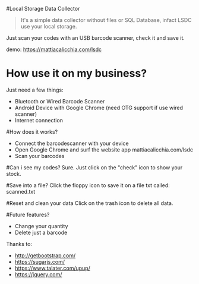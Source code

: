 #Local Storage Data Collector
>It's a simple data collector without files or SQL Database, infact LSDC use your local storage.

Just scan your codes with an USB barcode scanner, check it and save it.

demo: https://mattiacalicchia.com/lsdc

# How use it on my business?
Just need a few things:
* Bluetooth or Wired Barcode Scanner
* Android Device with Google Chrome (need OTG support if use wired scanner)
* Internet connection

#How does it works?
* Connect the barcodescanner with your device
* Open Google Chrome and surf the website app mattiacalicchia.com/lsdc
* Scan your barcodes

#Can i see my codes?
Sure. Just click on the "check" icon to show your stock.

#Save into a file?
Click the floppy icon to save it on a file txt called: scanned.txt

#Reset and clean your data
Click on the trash icon to delete all data.

#Future features?
* Change your quantity
* Delete just a barcode

Thanks to:
* http://getbootstrap.com/
* https://sugarjs.com/
* https://www.talater.com/upup/
* https://jquery.com/
